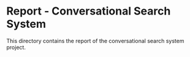# Report - Conversational Search System
This directory contains the report of the conversational search system project.
